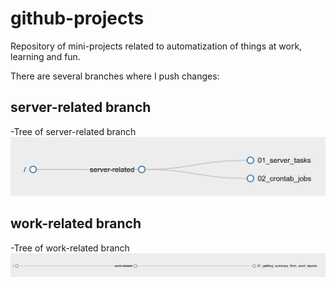 # github-projects
Repository of mini-projects related to automatization of things at work, learning and fun.

There are several branches where I push changes:

## server-related branch
-Tree of server-related branch
![Image of server-related](./multimedia/fig_github_server-related.png "Image of server-related")

## work-related branch
-Tree of work-related branch
![Image of work-related](./multimedia/fig_git_work_related.png "Image of work-related")
